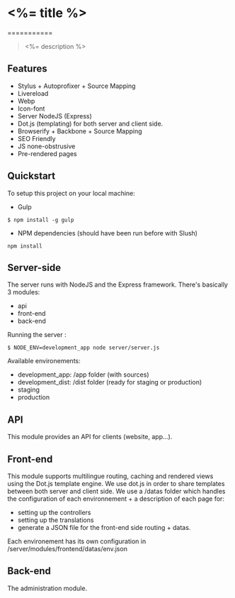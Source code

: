 # <%= title %>
===========

> <%= description %>

## Features
- Stylus + Autoprofixer + Source Mapping
- Livereload
- Webp
- Icon-font
- Server NodeJS (Express)
- Dot.js (templating) for both server and client side.
- Browserify + Backbone + Source Mapping
- SEO Friendly
- JS none-obstrusive
- Pre-rendered pages

## Quickstart
To setup this project on your local machine:

- Gulp
```
$ npm install -g gulp
```

- NPM dependencies (should have been run before with Slush)
```
npm install
```

## Server-side

The server runs with NodeJS and the Express framework. There's basically 3 modules:
- api
- front-end
- back-end

Running the server :

```
$ NODE_ENV=development_app node server/server.js
```

Available environements:

- development_app: /app folder (with sources)
- development_dist: /dist folder (ready for staging or production)
- staging
- production

## API

This module provides an API for clients (website, app...).

## Front-end

This module supports multilingue routing, caching and rendered views using the Dot.js template engine.
We use dot.js in order to share templates between both server and client side. 
We use a /datas folder which handles the configuration of each environnement + a description of each page for:
- setting up the controllers
- setting up the translations
- generate a JSON file for the front-end side routing + datas.

Each environement has its own configuration in /server/modules/frontend/datas/env.json

## Back-end

The administration module.